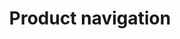---
title: Product navigation
excerpt: ''
deprecated: false
hidden: true
metadata:
  title: ''
  description: ''
  robots: index
next:
  description: ''
---